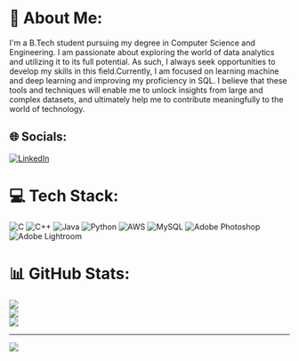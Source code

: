 # 💫 About Me:
I'm a B.Tech student pursuing my degree in Computer Science and Engineering. I am passionate about exploring the world of data analytics and utilizing it to its full potential. As such, I always seek opportunities to develop my skills in this field.Currently, I am focused on learning machine and deep learning and improving my proficiency in SQL. I believe that these tools and techniques will enable me to unlock insights from large and complex datasets, and ultimately help me to contribute meaningfully to the world of technology.


## 🌐 Socials:
[![LinkedIn](https://img.shields.io/badge/LinkedIn-%230077B5.svg?logo=linkedin&logoColor=white)](https://www.linkedin.com/in/ayush-aryan-5054261a0/) 

# 💻 Tech Stack:
![C](https://img.shields.io/badge/c-%2300599C.svg?style=for-the-badge&logo=c&logoColor=white) ![C++](https://img.shields.io/badge/c++-%2300599C.svg?style=for-the-badge&logo=c%2B%2B&logoColor=white) ![Java](https://img.shields.io/badge/java-%23ED8B00.svg?style=for-the-badge&logo=java&logoColor=white) ![Python](https://img.shields.io/badge/python-3670A0?style=for-the-badge&logo=python&logoColor=ffdd54) ![AWS](https://img.shields.io/badge/AWS-%23FF9900.svg?style=for-the-badge&logo=amazon-aws&logoColor=white) ![MySQL](https://img.shields.io/badge/mysql-%2300f.svg?style=for-the-badge&logo=mysql&logoColor=white) ![Adobe Photoshop](https://img.shields.io/badge/adobephotoshop-%2331A8FF.svg?style=for-the-badge&logo=adobephotoshop&logoColor=white) ![Adobe Lightroom](https://img.shields.io/badge/Adobe%20Lightroom-31A8FF.svg?style=for-the-badge&logo=Adobe%20Lightroom&logoColor=white)
# 📊 GitHub Stats:
![](https://github-readme-stats.vercel.app/api?username=AyushAryan11&theme=dark&hide_border=false&include_all_commits=false&count_private=false)<br/>
![](https://github-readme-streak-stats.herokuapp.com/?user=AyushAryan11&theme=dark&hide_border=false)<br/>
![](https://github-readme-stats.vercel.app/api/top-langs/?username=AyushAryan11&theme=dark&hide_border=false&include_all_commits=false&count_private=false&layout=compact)

---
[![](https://visitcount.itsvg.in/api?id=AyushAryan11&icon=0&color=0)](https://visitcount.itsvg.in)

<!-- Proudly created with GPRM ( https://gprm.itsvg.in ) -->
